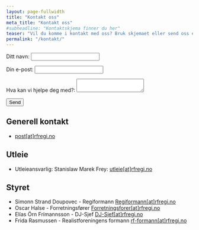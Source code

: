 ```yaml
---
layout: page-fullwidth
title: "Kontakt oss"
meta_title: "Kontakt oss"
#subheadline: "Kontaktskjema finner du her"
teaser: "Vil du komme i kontakt med oss? Bruk skjemaet eller send oss en mail."
permalink: "/kontakt/"
---
```


<form name="contact" method="POST" netlify-honeypot="bot-field" data-netlify="true">
  <p hidden>
    <label>Don’t fill this out if you're human: <input name="bot-field" /></label>
  </p>
  <p>
    <label>Ditt navn: <input type="text" name="navn" /></label>   
  </p>
  <p>
    <label>Din e-post: <input type="email" name="email" /></label>
  </p>
  <p>
    <label>Hva kan vi hjelpe deg med?: <textarea name="tekst:"></textarea></label>
  </p>
  <p>
    <button type="submit">Send</button>
  </p>
</form>

<h2>Generell kontakt</h2>
<ul>
<li>
<a class="btn text-center btn--info" rel="external" href="mailto:&#112;&#111;&#115;&#116;&#064;&#114;&#102;&#114;&#101;&#103;&#105;&#046;&#110;&#111;" title="Send oss mail her for generelle henvendelser hvis du ønsker å ha tak i styret"> post[at]rfregi.no <i class="fas fa-fw fa-envelope"></i> </a>
</li>
</ul>

<h2> Utleie </h2>
<ul>
<li>
Utleieansvarlig: Stanislaw Marek Frey:
<a class="btn text-center btn--info" rel="external" href="mailto:&#117;&#116;&#108;&#101;&#105;&#101;&#064;&#114;&#102;&#114;&#101;&#103;&#105;&#046;&#110;&#111;" title="Kontakt oss her for spørsmål om utleie og lignende">utleie[at]rfregi.no <i class="fas fa-fw fa-envelope"></i> </a>
</li>
</ul>

<h2>Styret</h2>
<ul>
<li>
Simonn Strand Doupovec - Regiformann 
<a class="btn text-center btn--info" rel="external" href="mailto:&#114;&#101;&#103;&#105;&#102;&#111;&#114;&#109;&#097;&#110;&#110;&#064;&#114;&#102;&#114;&#101;&#103;&#105;&#046;&#110;&#111;" title="Regiformann"> Regiformann[at]rfregi.no <i class="fas fa-fw fa-envelope"></i> </a>
</li>

<li>
Oscar Halse - Forretningsfører
<a class="btn text-center btn--info" rel="external" href="mailto:&#102;&#111;&#114;&#114;&#101;&#116;&#110;&#105;&#110;&#103;&#115;&#102;&#111;&#114;&#101;&#114;&#064;&#114;&#102;&#114;&#101;&#103;&#105;&#046;&#110;&#111;" title="Forretningsfører"> Forretningsforer[at]rfregi.no <i class="fas fa-fw fa-envelope"></i> </a>
</li>

<li>
Elías Örn Frímannsson - DJ-Sjef
<a class="btn text-center btn--info" rel="external" href="mailto:&#100;&#106;&#045;&#115;&#106;&#101;&#102;&#064;&#114;&#102;&#114;&#101;&#103;&#105;&#046;&#110;&#111;" title="DJ-Sjef"> DJ-Sjef[at]rfregi.no <i class="fas fa-fw fa-envelope"></i> </a>
</li>


<li>
Frida Rasmussen - Realistforeningens formann
<a class="btn text-center btn--info" rel="external" href="mailto:&#114;&#102;&#045;&#102;&#111;&#114;&#109;&#097;&#110;&#110;&#064;&#114;&#102;&#114;&#101;&#103;&#105;&#046;&#110;&#111;" title="Realistforeningens formann"> rf-formann[at]rfregi.no <i class="fas fa-fw fa-envelope"></i> </a>
</li>
</ul>
